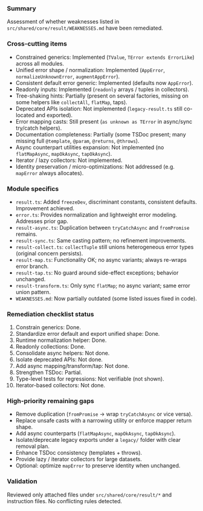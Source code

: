 ### Summary

Assessment of whether weaknesses listed in `src/shared/core/result/WEAKNESSES.md` have been remediated.

### Cross-cutting items

- Constrained generics: Implemented (`TValue`, `TError extends ErrorLike`) across all modules.
- Unified error shape / normalization: Implemented (`AppError`, `normalizeUnknownError`, `augmentAppError`).
- Consistent default error generic: Implemented (defaults now `AppError`).
- Readonly inputs: Implemented (`readonly` arrays / tuples in collectors).
- Tree-shaking hints: Partially (present on several factories, missing on some helpers like `collectAll`, `flatMap`,
  taps).
- Deprecated APIs isolation: Not implemented (`legacy-result.ts` still co-located and exported).
- Error mapping casts: Still present (`as unknown as TError` in async/sync try/catch helpers).
- Documentation completeness: Partially (some TSDoc present; many missing full `@template`, `@param`, `@returns`,
  `@throws`).
- Async counterpart utilities expansion: Not implemented (no `flatMapAsync`, `mapOkAsync`, `tapOkAsync`).
- Iterator / lazy collectors: Not implemented.
- Identity preservation / micro-optimizations: Not addressed (e.g. `mapError` always allocates).

### Module specifics

- `result.ts`: Added `freezeDev`, discriminant constants, consistent defaults. Improvement achieved.
- `error.ts`: Provides normalization and lightweight error modeling. Addresses prior gap.
- `result-async.ts`: Duplication between `tryCatchAsync` and `fromPromise` remains.
- `result-sync.ts`: Same casting pattern; no refinement improvements.
- `result-collect.ts`: `collectTuple` still unions heterogeneous error types (original concern persists).
- `result-map.ts`: Functionality OK; no async variants; always re-wraps error branch.
- `result-tap.ts`: No guard around side-effect exceptions; behavior unchanged.
- `result-transform.ts`: Only sync `flatMap`; no async variant; same error union pattern.
- `WEAKNESSES.md`: Now partially outdated (some listed issues fixed in code).

### Remediation checklist status

1. Constrain generics: Done.
2. Standardize error default and export unified shape: Done.
3. Runtime normalization helper: Done.
4. Readonly collections: Done.
5. Consolidate async helpers: Not done.
6. Isolate deprecated APIs: Not done.
7. Add async mapping/transform/tap: Not done.
8. Strengthen TSDoc: Partial.
9. Type-level tests for regressions: Not verifiable (not shown).
10. Iterator-based collectors: Not done.

### High-priority remaining gaps

- Remove duplication (`fromPromise` → wrap `tryCatchAsync` or vice versa).
- Replace unsafe casts with a narrowing utility or enforce mapper return shape.
- Add async counterparts (`flatMapAsync`, `mapOkAsync`, `tapOkAsync`).
- Isolate/deprecate legacy exports under a `legacy/` folder with clear removal plan.
- Enhance TSDoc consistency (templates + throws).
- Provide lazy / iterator collectors for large datasets.
- Optional: optimize `mapError` to preserve identity when unchanged.

### Validation

Reviewed only attached files under `src/shared/core/result/*` and instruction files. No conflicting rules detected.
